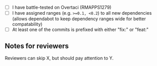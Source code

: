 - [ ] I have battle-tested on Overtaci (RMAPPS1279)
- [ ] I have assigned ranges (e.g. `>=0.1, <0.2`) to all new dependencies (allows dependabot to keep dependency ranges wide for better compatability)
- [ ] At least one of the commits is prefixed with either "fix:" or "feat:"

## Notes for reviewers
Reviewers can skip X, but should pay attention to Y.
